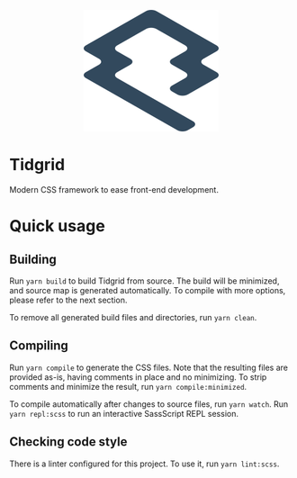 <p align="center">
    <img src="assets/logo.svg">
</p>

# Tidgrid

Modern CSS framework to ease front-end development.

# Quick usage

## Building

Run `yarn build` to build Tidgrid from source. The build will be minimized,
and source map is generated automatically. To compile with more options,
please refer to the next section.

To remove all generated build files and directories, run `yarn clean`.

## Compiling

Run `yarn compile` to generate the CSS files. Note that the resulting files
are provided as-is, having comments in place and no minimizing. To strip
comments and minimize the result, run `yarn compile:minimized`.

To compile automatically after changes to source files, run `yarn watch`.
Run `yarn repl:scss` to run an interactive SassScript REPL session. 

## Checking code style

There is a linter configured for this project. To use it,
run `yarn lint:scss`.

